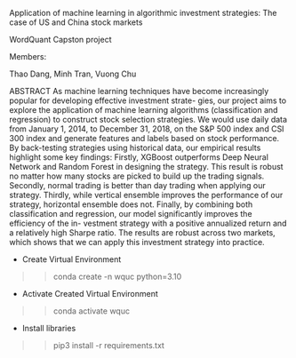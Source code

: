 Application of machine learning in algorithmic investment strategies: The case of US and China stock markets

WordQuant Capston project

Members:

Thao Dang, Minh Tran, Vuong Chu

ABSTRACT
As machine learning techniques have become increasingly popular for developing effective investment strate-
gies, our project aims to explore the application of machine learning algorithms (classification and regression) to
construct stock selection strategies. We would use daily data from January 1, 2014, to December 31, 2018, on the
S&P 500 index and CSI 300 index and generate features and labels based on stock performance. By back-testing
strategies using historical data, our empirical results highlight some key findings: Firstly, XGBoost outperforms
Deep Neural Network and Random Forest in designing the strategy. This result is robust no matter how many stocks
are picked to build up the trading signals. Secondly, normal trading is better than day trading when applying our
strategy. Thirdly, while vertical ensemble improves the performance of our strategy, horizontal ensemble does not.
Finally, by combining both classification and regression, our model significantly improves the efficiency of the in-
vestment strategy with a positive annualized return and a relatively high Sharpe ratio. The results are robust across
two markets, which shows that we can apply this investment strategy into practice.


- Create Virtual Environment

>> conda create -n wquc python=3.10


- Activate Created Virtual Environment

>> conda activate wquc


- Install libraries

>> pip3 install -r requirements.txt
> 
> 
> 

